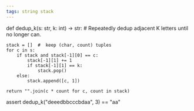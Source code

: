 ```yaml
---
tags: string stack
---
```



def dedup_k(s: str, k: int) -> str:
    # Repeatedly dedup adjacent K letters until no longer can.

    stack = []  #  keep (char, count) tuples
    for c in s:
        if stack and stack[-1][0] == c:
            stack[-1][1] += 1
            if stack[-1][1] == k:
                stack.pop()
        else:
            stack.append([c, 1])

    return "".join(c * count for c, count in stack)


assert dedup_k("deeedbbcccbdaa", 3) == "aa"
```

